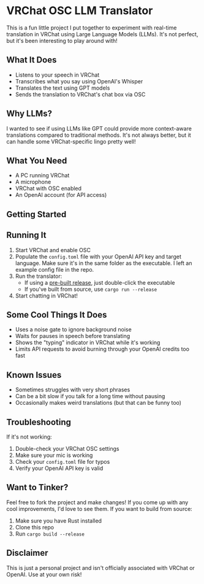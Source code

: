 # VRChat OSC LLM Translator

This is a fun little project I put together to experiment with real-time translation in VRChat using Large Language Models (LLMs). It's not perfect, but it's been interesting to play around with!

## What It Does

- Listens to your speech in VRChat
- Transcribes what you say using OpenAI's Whisper
- Translates the text using GPT models
- Sends the translation to VRChat's chat box via OSC

## Why LLMs?

I wanted to see if using LLMs like GPT could provide more context-aware translations compared to traditional methods. It's not always better, but it can handle some VRChat-specific lingo pretty well!

## What You Need

- A PC running VRChat
- A microphone
- VRChat with OSC enabled
- An OpenAI account (for API access)

## Getting Started

## Running It

1. Start VRChat and enable OSC
2. Populate the `config.toml` file with your OpenAI API key and target language. Make sure it's in the same folder as the executable. I left an example config file in the repo.
3. Run the translator:
   - If using a [pre-built release](https://github.com/d6e/vrchat_osc_llm/releases), just double-click the executable
   - If you've built from source, use `cargo run --release`
4. Start chatting in VRChat!

## Some Cool Things It Does

- Uses a noise gate to ignore background noise
- Waits for pauses in speech before translating
- Shows the "typing" indicator in VRChat while it's working
- Limits API requests to avoid burning through your OpenAI credits too fast

## Known Issues

- Sometimes struggles with very short phrases
- Can be a bit slow if you talk for a long time without pausing
- Occasionally makes weird translations (but that can be funny too)

## Troubleshooting

If it's not working:
1. Double-check your VRChat OSC settings
2. Make sure your mic is working
3. Check your `config.toml` file for typos
4. Verify your OpenAI API key is valid

## Want to Tinker?

Feel free to fork the project and make changes! If you come up with any cool improvements, I'd love to see them. If you want to build from source:

1. Make sure you have Rust installed
2. Clone this repo
3. Run `cargo build --release`

## Disclaimer

This is just a personal project and isn't officially associated with VRChat or OpenAI. Use at your own risk!
